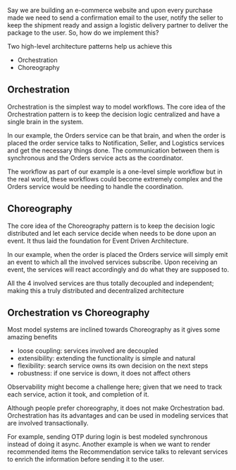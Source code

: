 Say we are building an e-commerce website and upon every purchase made we need to send a confirmation email to the user, notify the seller to keep the shipment ready and assign a logistic delivery partner to deliver the package to the user. So, how do we implement this?

Two high-level architecture patterns help us achieve this

- Orchestration
- Choreography

## Orchestration

Orchestration is the simplest way to model workflows. The core idea of the Orchestration pattern is to keep the decision logic centralized and have a single brain in the system.

In our example, the Orders service can be that brain, and when the order is placed the order service talks to Notification, Seller, and Logistics services and get the necessary things done. The communication between them is synchronous and the Orders service acts as the coordinator.

The workflow as part of our example is a one-level simple workflow but in the real world, these workflows could become extremely complex and the Orders service would be needing to handle the coordination.

## Choreography

The core idea of the Choreography pattern is to keep the decision logic distributed and let each service decide when needs to be done upon an event. It thus laid the foundation for Event Driven Architecture.

In our example, when the order is placed the Orders service will simply emit an event to which all the involved services subscribe. Upon receiving an event, the services will react accordingly and do what they are supposed to.

All the 4 involved services are thus totally decoupled and independent; making this a truly distributed and decentralized architecture

## Orchestration vs Choreography

Most model systems are inclined towards Choreography as it gives some amazing benefits

- loose coupling: services involved are decoupled
- extensibility: extending the functionality is simple and natural
- flexibility: search service owns its own decision on the next steps
- robustness: if one service is down, it does not affect others

Observability might become a challenge here; given that we need to track each service, action it took, and completion of it.

Although people prefer choreography, it does not make Orchestration bad. Orchestration has its advantages and can be used in modeling services that are involved transactionally.

For example, sending OTP during login is best modeled synchronous instead of doing it async. Another example is when we want to render recommended items the Recommendation service talks to relevant services to enrich the information before sending it to the user.